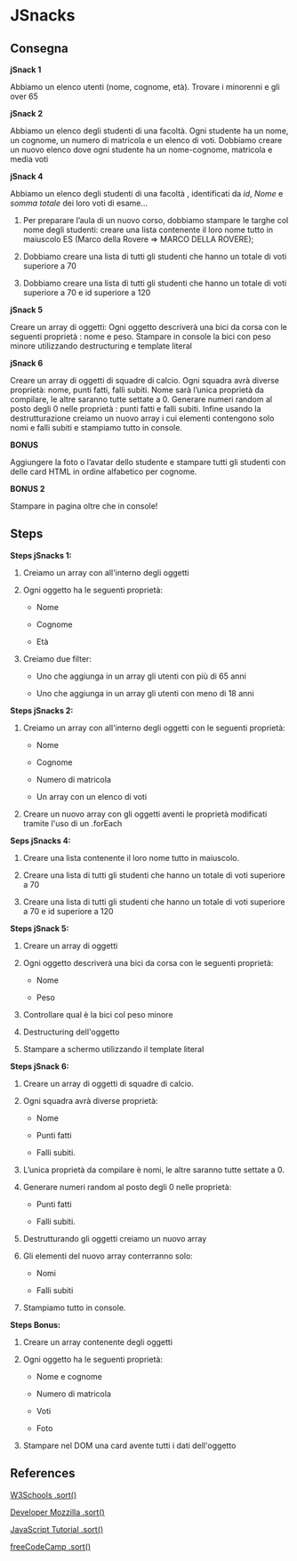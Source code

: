 # JSnacks

## Consegna

**jSnack 1**

Abbiamo un elenco utenti (nome, cognome, età). Trovare i minorenni e gli over 65

**jSnack 2**

Abbiamo un elenco degli studenti di una facoltà. Ogni studente ha un nome, un cognome, un numero di matricola e un elenco di voti. Dobbiamo creare un nuovo elenco dove ogni studente ha un nome-cognome, matricola e media voti

**jSnack 4**

Abbiamo un elenco degli studenti di una facoltà , identificati da _id_, _Nome_ e _somma totale_
dei loro voti di esame...

1. Per preparare l’aula di un nuovo corso, dobbiamo stampare le targhe col nome degli studenti: creare una lista contenente il loro nome tutto in maiuscolo
ES (Marco della Rovere => MARCO DELLA ROVERE);

2. Dobbiamo creare una lista di tutti gli studenti che hanno un totale di voti superiore a 70

3. Dobbiamo creare una lista di tutti gli studenti che hanno un totale di voti superiore a 70 e id superiore a 120


**jSnack 5**

Creare un array di oggetti: Ogni oggetto descriverà una bici da corsa con le seguenti proprietà : nome e peso. Stampare in console la bici con peso minore utilizzando destructuring e template literal

**jSnack 6**

Creare un array di oggetti di squadre di calcio. Ogni squadra avrà diverse proprietà: nome, punti fatti, falli subiti. Nome sarà l’unica proprietà da compilare, le altre saranno tutte settate a 0. Generare numeri random al posto degli 0 nelle proprietà : punti fatti e falli subiti. Infine usando la destrutturazione creiamo un nuovo array i cui elementi contengono solo nomi e falli subiti e stampiamo tutto in console.


**BONUS**

Aggiungere la foto o l’avatar dello studente e stampare tutti gli studenti con delle card HTML in ordine alfabetico per cognome.

**BONUS 2**

Stampare in pagina oltre che in console!

## Steps

**Steps jSnacks 1:**

1. Creiamo un array con all'interno degli oggetti

2. Ogni oggetto ha le seguenti proprietà:

    - Nome
  
    - Cognome

    - Età

3. Creiamo due filter:

    - Uno che aggiunga in un array gli utenti con più di 65 anni

    - Uno che aggiunga in un array gli utenti con meno di 18 anni

**Steps jSnacks 2:**

1. Creiamo un array  con all'interno degli oggetti con le seguenti proprietà:

    - Nome

    - Cognome

    - Numero di matricola

    - Un array con un elenco di voti

2. Creare un nuovo array con gli oggetti aventi le proprietà modificati tramite l'uso di  un .forEach


**Seps jSnacks 4:**
1. Creare una lista contenente il loro nome tutto in maiuscolo.

2. Creare una lista di tutti gli studenti che hanno un totale di voti superiore a 70

3. Creare una lista di tutti gli studenti che hanno un totale di voti superiore a 70 e id superiore a 120

**Steps jSnack 5:**

1. Creare un array di oggetti

2. Ogni oggetto descriverà una bici da corsa con le seguenti proprietà: 

    - Nome
    
    - Peso 

4. Controllare qual è la bici col peso minore

3. Destructuring dell'oggetto

4. Stampare a schermo utilizzando il template literal

**Steps jSnack 6:**

1. Creare un array di oggetti di squadre di calcio. 

2. Ogni squadra avrà diverse proprietà: 

    - Nome
    
    - Punti fatti
    
    - Falli subiti.
    
3. L’unica proprietà da compilare è nomi, le altre saranno tutte settate a 0.

4.  Generare numeri random al posto degli 0 nelle proprietà: 

    - Punti fatti
    
    - Falli subiti.
    
5. Destrutturando gli oggetti creiamo un nuovo array

6. Gli elementi del nuovo array conterranno solo:

    - Nomi
    
    - Falli subiti

7. Stampiamo tutto in console.

**Steps Bonus:**

1. Creare un array contenente degli oggetti

2. Ogni oggetto ha le seguenti proprietà:

    - Nome e cognome

    - Numero di matricola

    - Voti

    - Foto

3. Stampare nel DOM una card avente tutti i dati dell'oggetto

## References

[W3Schools .sort()](https://www.w3schools.com/jsref/jsref_sort.asp)

[Developer Mozzilla .sort()](https://developer.mozilla.org/en-US/docs/Web/JavaScript/Reference/Global_Objects/Array/sort)

[JavaScript Tutorial .sort()](https://www.javascripttutorial.net/array/javascript-sort-an-array-of-objects/)

[freeCodeCamp .sort()](https://www.freecodecamp.org/news/how-to-sort-alphabetically-in-javascript/)